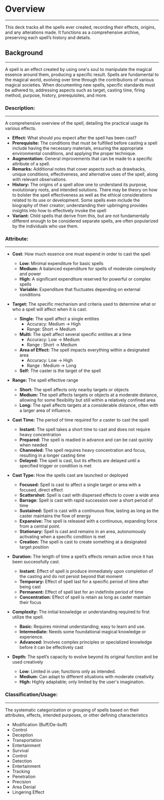 # Overview  
---  
This deck tracks all the spells ever created, recording their effects, origins, and any alterations made. It functions as a comprehensive archive, preserving each spell’s history and details.  
## Background  
---  
A spell is an effect created by using one's soul to manipulate the magical essence around them, producing a specific result. Spells are fundamental to the magical world, evolving over time through the contributions of various magical societies. When documenting new spells, specific standards must be adhered to, addressing aspects such as target, casting time, firing method, purpose, history, prerequisites, and more. 
### Description:  
___  
A comprehensive overview of the spell, detailing the practical usage its various effects.  
  
- __Effect:__ What should you expect after the spell has been cast?  
- __Prerequisite:__ The conditions that must be fulfilled before casting a spell include having the necessary materials, ensuring the appropriate environmental conditions, and applying the proper technique.  
- __Augmentation:__ General improvements that can be made to a specific attribute of a spell.  
- __Remarks:__ Additional notes that cover aspects such as drawbacks, unique conditions, effectiveness, and alternative uses of the spell, along with relevant observations.  
- __History:__ The origins of a spell allow one to understand its purpose, evolutionary roots, and intended solutions. There may be theory on how to bolster the spell effectiveness as well as the ethical considerations related to its use or development. Some spells even include the biography of their creator; understanding their upbringing provides insights into how to effectively invoke the spell  
- __Variant:__ Child spells that derive from this, but are not fundamentally different enough to be considered separate spells, are often popularized by the individuals who use them.  
  
### Attribute:  
---  
- __Cost__: How much essence one must expend in order to cast the spell  
	- __Low:__ Minimal expenditure for basic spells  
	- __Medium:__ A balanced expenditure for spells of moderate complexity and power 
	- __High:__ A significant expenditure reserved for powerful or complex spells  
	- __Variable:__ Expenditure that fluctuates depending on external conditions  

- __Target:__ The specific mechanism and criteria used to determine what or who a spell will affect when it is cast.  
	- __Single:__ The spell affect a single entities  
		- Accuracy: Medium -> High  
		- Range: Short -> Medium  
	- __Multi:__ The spell affect several specific entities at a time  
		- Accuracy: Low -> Medium  
		- Range : Short -> Medium  
	- __Area of Effect:__ The spell impacts everything within a designated area  
		- Accuracy: Low -> High  
		- Range : Medium -> Long  
	- __Self:__ The caster is the target of the spell  
  
- __Range:__ The spell effective range  
	- __Short:__ The spell affects only nearby targets or objects  
	- __Medium:__ The spell affects targets or objects at a moderate distance, allowing for some flexibility but still within a relatively confined area  
	- __Long:__ The spell affects targets at a considerable distance, often with a larger area of influence.  
  
- __Cast Time:__ The period of time required for a caster to cast the spell  
	- __Instant:__ The spell takes a short time to cast and does not require heavy concentration  
	- __Prepared:__ The spell is readied in advance and can be cast quickly when needed 
	- __Channeled:__ The spell requires heavy concentration and focus, resulting in a longer casting time  
	- __Delayed:__ The spell is cast, but its effects are delayed until a specified trigger or condition is met  
  
- __Cast Type:__ How the spells cast are launched or deployed  
	- __Focused:__ Spell is cast to affect a single target or area with a focused, direct effect  
	- __Scattershot:__ Spell is cast with dispersed effects to cover a wide area  
	- __Barrage:__ Spell is cast with rapid succession over a short period of time  
	- __Sustained:__ Spell is cast with a continuous flow, lasting as long as the caster maintains the flow of energy  
	- __Expansive:__ The spell is released with a continuous, expanding force from a central point.  
	- __Stationary:__ Spell is cast and remains in an area, autonomously activating when a specific condition is met  
	- __Creation:__ The spell is cast to create something at a designated target position  
  
- __Duration:__ The length of time a spell’s effects remain active once it has been successfully cast.  
	- __Instant:__ Effect of spell is produce immediately upon completion of the casting and do not persist beyond that moment  
	- __Temporary:__ Effect of spell last for a specific period of time after being cast  
	- __Permanent:__ Effect of spell last for an indefinite period of time  
	- __Concentration:__ Effect of spell is retain as long as caster maintain their focus  
  
- __Complexity:__ The initial knowledge or understanding required to first utilize the spell.  
	- __Basic:__ Requires minimal understanding; easy to learn and use.  
	- __Intermediate:__ Needs some foundational magical knowledge or experience.  
	- __Advanced:__ Involves complex principles or specialized knowledge before it can be effectively cast  
  
- __Depth:__ The spell’s capacity to evolve beyond its original function and be used creatively  
	- __Low:__ Limited in use; functions only as intended.  
	- __Medium:__ Can adapt to different situations with moderate creativity.  
	- __High:__ Highly adaptable; only limited by the user's imagination.  
  
### Classification/Usage:  
---  
The systematic categorization or grouping of spells based on their attributes, effects, intended purposes, or other defining characteristics  
  
- Modification (Buff/De-buff)  
- Control  
- Deception  
- Transportation  
- Entertainment  
- Survival  
- Control  
- Detection  
- Entertainment  
- Tracking  
- Penetration  
- Precision  
- Area Denial  
- Lingering Effect